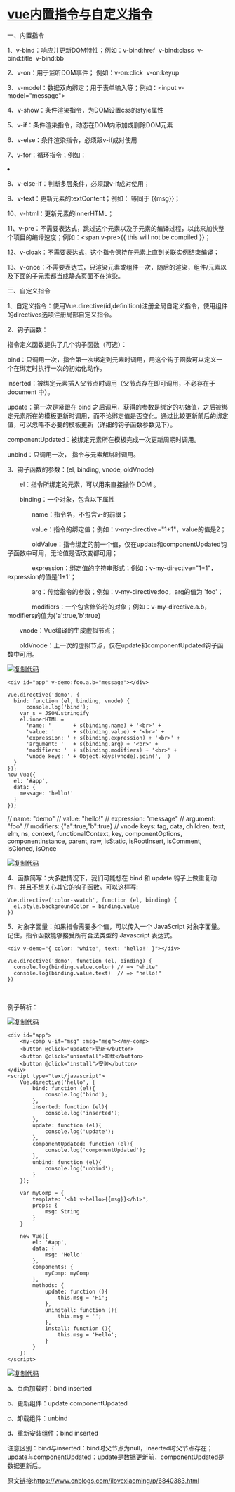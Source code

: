 # [vue内置指令与自定义指令](https://www.cnblogs.com/ilovexiaoming/p/6840383.html)

一、内置指令

1、v-bind：响应并更新DOM特性；例如：v-bind:href  v-bind:class  v-bind:title  v-bind:bb

2、v-on：用于监听DOM事件； 例如：v-on:click  v-on:keyup

3、v-model：数据双向绑定；用于表单输入等；例如：<input v-model="message">

4、v-show：条件渲染指令，为DOM设置css的style属性

5、v-if：条件渲染指令，动态在DOM内添加或删除DOM元素

6、v-else：条件渲染指令，必须跟v-if成对使用

7、v-for：循环指令；例如：<li v-for="(item,index) in todos"></li>

8、v-else-if：判断多层条件，必须跟v-if成对使用；

9、v-text：更新元素的textContent；例如：<span v-text="msg"></span> 等同于 <span>{{msg}}</span>；

10、v-html：更新元素的innerHTML；

11、v-pre：不需要表达式，跳过这个元素以及子元素的编译过程，以此来加快整个项目的编译速度；例如：<span v-pre>{{ this will not be compiled }}</span>；

12、v-cloak：不需要表达式，这个指令保持在元素上直到关联实例结束编译；

13、v-once：不需要表达式，只渲染元素或组件一次，随后的渲染，组件/元素以及下面的子元素都当成静态页面不在渲染。

二、自定义指令

1、自定义指令：使用Vue.directive(id,definition)注册全局自定义指令，使用组件的directives选项注册局部自定义指令。

2、钩子函数：

指令定义函数提供了几个钩子函数（可选）：

bind：只调用一次，指令第一次绑定到元素时调用，用这个钩子函数可以定义一个在绑定时执行一次的初始化动作。

inserted：被绑定元素插入父节点时调用（父节点存在即可调用，不必存在于 document 中）。

update：第一次是紧跟在 bind 之后调用，获得的参数是绑定的初始值，之后被绑定元素所在的模板更新时调用，而不论绑定值是否变化。通过比较更新前后的绑定值，可以忽略不必要的模板更新（详细的钩子函数参数见下）。

componentUpdated：被绑定元素所在模板完成一次更新周期时调用。

unbind：只调用一次， 指令与元素解绑时调用。

3、钩子函数的参数：(el, binding, vnode, oldVnode)

　　el：指令所绑定的元素，可以用来直接操作 DOM 。

　　binding：一个对象，包含以下属性

　　　　name：指令名，不包含v-的前缀；

　　　　value：指令的绑定值；例如：v-my-directive="1+1"，value的值是2；

　　　　oldValue：指令绑定的前一个值，仅在update和componentUpdated钩子函数中可用，无论值是否改变都可用；

　　　　expression：绑定值的字符串形式；例如：v-my-directive="1+1"，expression的值是'1+1'；

　　　　arg：传给指令的参数；例如：v-my-directive:foo，arg的值为 'foo'；

　　　　modifiers：一个包含修饰符的对象；例如：v-my-directive.a.b，modifiers的值为{'a':true,'b':true}

　　vnode：Vue编译的生成虚拟节点；

　　oldVnode：上一次的虚拟节点，仅在update和componentUpdated钩子函数中可用。

[![复制代码](https://common.cnblogs.com/images/copycode.gif)](javascript:void(0);)

```
<div id="app" v-demo:foo.a.b="message"></div>

Vue.directive('demo', {
  bind: function (el, binding, vnode) {
      console.log('bind');
    var s = JSON.stringify
    el.innerHTML =
      'name: '       + s(binding.name) + '<br>' +
      'value: '      + s(binding.value) + '<br>' +
      'expression: ' + s(binding.expression) + '<br>' +
      'argument: '   + s(binding.arg) + '<br>' +
      'modifiers: '  + s(binding.modifiers) + '<br>' +
      'vnode keys: ' + Object.keys(vnode).join(', ')
  }
});
new Vue({
  el: '#app',
  data: {
    message: 'hello!'
  }
});

```

// name: "demo"
// value: "hello!"
// expression: "message"
// argument: "foo"
// modifiers: {"a":true,"b":true}
// vnode keys: tag, data, children, text, elm, ns, context, functionalContext, key, componentOptions, componentInstance, parent, raw, isStatic, isRootInsert, isComment, isCloned, isOnce

[![复制代码](https://common.cnblogs.com/images/copycode.gif)](javascript:void(0);)

4、函数简写：大多数情况下，我们可能想在 bind 和 update 钩子上做重复动作，并且不想关心其它的钩子函数。可以这样写:

```
Vue.directive('color-swatch', function (el, binding) {
  el.style.backgroundColor = binding.value
})
```

5、对象字面量：如果指令需要多个值，可以传入一个 JavaScript 对象字面量。记住，指令函数能够接受所有合法类型的 Javascript 表达式。

```
<div v-demo="{ color: 'white', text: 'hello!' }"></div>

Vue.directive('demo', function (el, binding) {
  console.log(binding.value.color) // => "white"
  console.log(binding.value.text)  // => "hello!"
})
```

 

例子解析：

[![复制代码](https://common.cnblogs.com/images/copycode.gif)](javascript:void(0);)

```
<div id="app">
    <my-comp v-if="msg" :msg="msg"></my-comp>
    <button @click="update">更新</button>
    <button @click="uninstall">卸载</button>
    <button @click="install">安装</button>
</div>
<script type="text/javascript">
    Vue.directive('hello', {
        bind: function (el){
            console.log('bind');
        },
        inserted: function (el){
            console.log('inserted');
        },
        update: function (el){
            console.log('update');
        },
        componentUpdated: function (el){
            console.log('componentUpdated');
        },
        unbind: function (el){
            console.log('unbind');
        }
    });

    var myComp = {
        template: '<h1 v-hello>{{msg}}</h1>',
        props: {
            msg: String
        }
    }

    new Vue({
        el: '#app',
        data: {
            msg: 'Hello'
        },
        components: {
            myComp: myComp
        },
        methods: {
            update: function (){
                this.msg = 'Hi';
            },
            uninstall: function (){
                this.msg = '';
            },
            install: function (){
                this.msg = 'Hello';
            }
        }
    })
</script>
```

[![复制代码](https://common.cnblogs.com/images/copycode.gif)](javascript:void(0);)

a、页面加载时：bind inserted

b、更新组件：update componentUpdated

c、卸载组件：unbind

d、重新安装组件：bind inserted

注意区别：bind与inserted：bind时父节点为null，inserted时父节点存在；update与componentUpdated：update是数据更新前，componentUpdated是数据更新后。

原文链接:https://www.cnblogs.com/ilovexiaoming/p/6840383.html